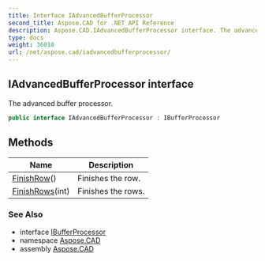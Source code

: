 ```yaml
---
title: Interface IAdvancedBufferProcessor
second_title: Aspose.CAD for .NET API Reference
description: Aspose.CAD.IAdvancedBufferProcessor interface. The advanced buffer processor
type: docs
weight: 36010
url: /net/aspose.cad/iadvancedbufferprocessor/
---
```

## IAdvancedBufferProcessor interface

The advanced buffer processor.

```csharp
public interface IAdvancedBufferProcessor : IBufferProcessor
```

## Methods

| Name | Description |
| --- | --- |
| [FinishRow](../../aspose.cad/iadvancedbufferprocessor/finishrow/)() | Finishes the row. |
| [FinishRows](../../aspose.cad/iadvancedbufferprocessor/finishrows/)(int) | Finishes the rows. |

### See Also

* interface [IBufferProcessor](../ibufferprocessor/)
* namespace [Aspose.CAD](../../aspose.cad/)
* assembly [Aspose.CAD](../../)


